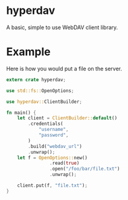 #  hyperdav
A basic, simple to use WebDAV client library.

# Example
Here is how you would put a file on the server.

```rust
extern crate hyperdav;

use std::fs::OpenOptions;

use hyperdav::ClientBuilder;

fn main() {
    let client = ClientBuilder::default()
        .credentials(
            "username",
            "password",
        )
        .build("webdav_url")
        .unwrap();
    let f = OpenOptions::new()
                .read(true)
                .open("/foo/bar/file.txt")
                .unwrap();

    client.put(f, "file.txt");
}
```
